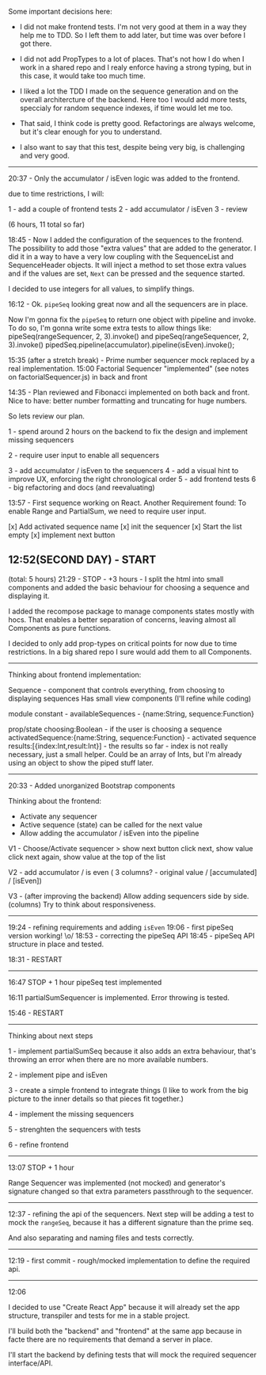 Some important decisions here:

- I did not make frontend tests. I'm not very good at them in a way they help me to TDD. So I left them to add later, but time was over before I got there.

- I did not add PropTypes to a lot of places. That's not how I do when I work in a shared repo and I realy enforce having a strong typing, but in this case, it would take too much time.

- I liked a lot the TDD I made on the sequence generation and on the overall architercture of the backend. Here too I would add more tests, speccialy for random sequence indexes, if time would let me too.

 - That said, I think code is pretty good. Refactorings are always welcome, but it's clear enough for you to understand.

 - I also want to say that this test, despite being very big, is challenging and very good.


---

20:37 - Only the accumulator / isEven logic was added to the frontend.

due to time restrictions, I will:

1 - add a couple of frontend tests
2 - add accumulator / isEven
3 - review

(6 hours, 11 total so far)

18:45 - Now I added the configuration of the sequences to the frontend.
The possibility to add those "extra values" that are added to the generator.
I did it in a way to have a very low coupling with the SequenceList and SequenceHeader objects. It will inject a method to set those extra values and if the values are set, `Next` can be pressed and the sequence started.

I decided to use integers for all values, to simplify things.

16:12 - Ok. `pipeSeq` looking great now and all the sequencers are in place.

Now I'm gonna fix the `pipeSeq` to return one object with pipeline and invoke.
To do so, I'm gonna write some extra tests to allow things like:
pipeSeq(rangeSequencer, 2, 3).invoke()
and
pipeSeq(rangeSequencer, 2, 3).invoke()
pipedSeq.pipeline(accumulator).pipeline(isEven).invoke();


15:35 (after a stretch break) - Prime number sequencer mock replaced by a real implementation.
15:00 Factorial Sequencer "implemented" (see notes on factorialSequencer.js) in back and front

14:35 - Plan reviewed and Fibonacci implemented on both back and front.
Nice to have: better number formatting and truncating for huge numbers.

So lets review our plan.

1 - spend around 2 hours on the backend to fix the design and implement missing sequencers

2 - require user input to enable all sequencers

3 - add accumulator / isEven to the sequencers
4 - add a visual hint to improve UX, enforcing the right chronological order
5 - add frontend tests
6 - big refactoring and docs (and reevaluating)

13:57 - First sequence working on React.
Another Requirement found:
To enable Range and PartialSum, we need to require user input.

[x] Add activated sequence name
[x] init the sequencer
[x] Start the list empty
[x] implement next button

12:52(SECOND DAY) - START
---
(total: 5 hours)
21:29 - STOP - +3 hours - I split the html into small components and added the basic behaviour for choosing a sequence and displaying it.

I added the recompose package to manage components states mostly with hocs. That enables a better separation of concerns, leaving almost all Components as pure functions.

I decided to only add prop-types on critical points for now due to time restrictions. In a big shared repo I sure would add them to all Components.

---

Thinking about frontend implementation:

Sequence - component that controls everything, from choosing to displaying sequences
Has small view components (I'll refine while coding)

module constant - availableSequences - {name:String, sequence:Function}

prop/state
choosing:Boolean - if the user is choosing a sequence
activatedSequence:{name:String, sequence:Function} - activated sequence
results:[{index:Int,result:Int}] - the results so far - index is not really necessary, just a small helper. Could be an array of Ints, but I'm already using an object to show the piped stuff later.

---

20:33 - Added unorganized Bootstrap components

Thinking about the frontend:

- Activate any sequencer
- Active sequence (state) can be called for the next value
- Allow adding the accumulator / isEven into the pipeline

V1 -
Choose/Activate sequencer > show next button
click next, show value
click next again, show value at the top of the list

V2 -
add accumulator / is even ( 3 columns? - original value / [accumulated] / [isEven])

V3 - (after improving the backend)
Allow adding sequencers side by side. (columns)
Try to think about responsiveness.

---

19:24 - refining requirements and adding `isEven`
19:06 - first pipeSeq version working! \o/
18:53 - correcting the pipeSeq API
18:45 - pipeSeq API structure in place and tested.

18:31 - RESTART

---

16:47 STOP + 1 hour
pipeSeq test implemented

16:11
partialSumSequencer is implemented. Error throwing is tested.

15:46 - RESTART

---

Thinking about next steps

1 - implement partialSumSeq because it also adds an extra behaviour, that's throwing an error when there are no more available numbers.

2 - implement pipe and isEven

3 - create a simple frontend to integrate things (I like to work from the big picture to the inner details so that pieces fit together.)

4 - implement the missing sequencers

5 - strenghten the sequencers with tests

6 - refine frontend

---

13:07 STOP + 1 hour

Range Sequencer was implemented (not mocked) and generator's signature changed so that extra parameters passthrough to the sequencer.

---

12:37 - refining the api of the sequencers. Next step will be adding a test to mock the `rangeSeq`, because it has a different signature than the prime seq.

And also separating and naming files and tests correctly.

---

12:19 - first commit - rough/mocked implementation to define the required api.

---
12:06

I decided to use "Create React App" because it will already set the app structure, transpiler and tests for me in a stable project.

I'll build both the "backend" and "frontend" at the same app because in facte there are no requirements that demand a server in place.

I'll start the backend by defining tests that will mock the required sequencer interface/API.
